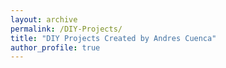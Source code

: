 ```yaml
---
layout: archive
permalink: /DIY-Projects/
title: "DIY Projects Created by Andres Cuenca"
author_profile: true
---
```

